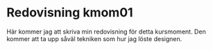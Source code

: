 ---
---
Redovisning kmom01
=========================

Här kommer jag att skriva min redovisning för detta kursmoment. Den kommer att ta upp såväl tekniken som hur jag löste designen.
